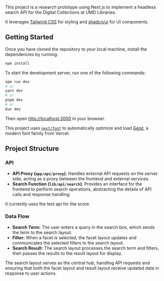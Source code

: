 This project is a research prototype using Next.js to implement a headless search API for the Digital Collections at UMD Libraries.

It leverages [Tailwind CSS](https://tailwindcss.com/) for styling and [shadcn/ui](https://ui.shadcn.com/) for UI components.

## Getting Started

Once you have cloned the repository to your local machine, install the dependencies by running:

```bash
npm install
```

To start the development server, run one of the following commands:

```bash
npm run dev
# or
yarn dev
# or
pnpm dev
# or
bun dev
```

Then open [http://localhost:3000](http://localhost:3000) in your browser.

This project uses [`next/font`](https://nextjs.org/docs/app/building-your-application/optimizing/fonts) to automatically optimize and load [Geist](https://vercel.com/font), a modern font family from Vercel.

## Project Structure

### API

- **API Proxy (`app/api/proxy`)**: Handles external API requests on the server side, acting as a proxy between the frontend and external services.
- **Search Function (`lib/api/search`)**: Provides an interface for the frontend to perform search operations, abstracting the details of API calls and response handling.

It currently uses the test api for the score.

### Data Flow

- **Search Term:** The user enters a query in the search box, which sends the term to the search layout.
- **Filter:** When a facet is selected, the facet layout updates and communicates the selected filters to the search layout.
- **Search Result:** The search layout processes the search term and filters, then passes the results to the result layout for display.

The search layout serves as the central hub, handling API requests and ensuring that both the facet layout and result layout receive updated data in response to user actions.
